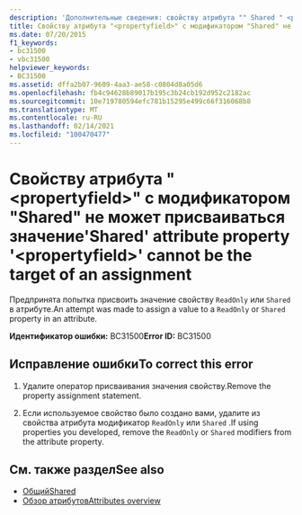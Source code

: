 ```yaml
---
description: 'Дополнительные сведения: свойству атрибута "" Shared " <propertyfield> не может присваиваться значение'
title: Свойству атрибута "<propertyfield>" с модификатором "Shared" не может присваиваться значение
ms.date: 07/20/2015
f1_keywords:
- bc31500
- vbc31500
helpviewer_keywords:
- BC31500
ms.assetid: dffa2b07-9609-4aa3-ae58-c0804d8a05d6
ms.openlocfilehash: fb4c94628b89017b195c3b24cb192d952c2182ac
ms.sourcegitcommit: 10e719780594efc781b15295e499c66f316068b8
ms.translationtype: MT
ms.contentlocale: ru-RU
ms.lasthandoff: 02/14/2021
ms.locfileid: "100470477"
---
```

# <a name="shared-attribute-property-propertyfield-cannot-be-the-target-of-an-assignment"></a><span data-ttu-id="1f261-103">Свойству атрибута "\<propertyfield>" с модификатором "Shared" не может присваиваться значение</span><span class="sxs-lookup"><span data-stu-id="1f261-103">'Shared' attribute property '\<propertyfield>' cannot be the target of an assignment</span></span>

<span data-ttu-id="1f261-104">Предпринята попытка присвоить значение свойству `ReadOnly` или `Shared` в атрибуте.</span><span class="sxs-lookup"><span data-stu-id="1f261-104">An attempt was made to assign a value to a `ReadOnly` or `Shared` property in an attribute.</span></span>  
  
 <span data-ttu-id="1f261-105">**Идентификатор ошибки:** BC31500</span><span class="sxs-lookup"><span data-stu-id="1f261-105">**Error ID:** BC31500</span></span>  
  
## <a name="to-correct-this-error"></a><span data-ttu-id="1f261-106">Исправление ошибки</span><span class="sxs-lookup"><span data-stu-id="1f261-106">To correct this error</span></span>  
  
1. <span data-ttu-id="1f261-107">Удалите оператор присваивания значения свойству.</span><span class="sxs-lookup"><span data-stu-id="1f261-107">Remove the property assignment statement.</span></span>  
  
2. <span data-ttu-id="1f261-108">Если используемое свойство было создано вами, удалите из свойства атрибута модификатор `ReadOnly` или `Shared` .</span><span class="sxs-lookup"><span data-stu-id="1f261-108">If using properties you developed, remove the `ReadOnly` or `Shared` modifiers from the attribute property.</span></span>  
  
## <a name="see-also"></a><span data-ttu-id="1f261-109">См. также раздел</span><span class="sxs-lookup"><span data-stu-id="1f261-109">See also</span></span>

- [<span data-ttu-id="1f261-110">Общий</span><span class="sxs-lookup"><span data-stu-id="1f261-110">Shared</span></span>](../language-reference/modifiers/shared.md)
- [<span data-ttu-id="1f261-111">Обзор атрибутов</span><span class="sxs-lookup"><span data-stu-id="1f261-111">Attributes overview</span></span>](../programming-guide/concepts/attributes/index.md)
